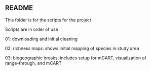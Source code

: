 ## README

This folder is for the scripts for the project

Scripts are in order of use

01: downloading and initial cleaning

02: richness maps: shows initial mapping of species in study area

03: biogeographic breaks: includes setup for mCART, visualization of range-through, and mCART
